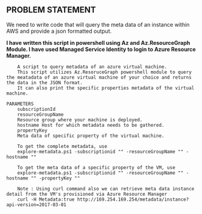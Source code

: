 <h2>PROBLEM STATEMENT</h2>

We need to write code that will query the meta data of an instance within AWS and provide a json formatted output. 

<b>I have written this script in powershell using Az and Az.ResourceGraph Module. I have used Managed Service Identity to login to Azure Resource Manager.</b>

        A script to query metadata of an azure virtual machine.
        This script utilizes Az.ResoruceGraph powershell module to query the meatadata of an azure virtual machine of your choice and returns the data in the JSON format.
        It can also print the specific properties metadata of the virtual machine.

    PARAMETERS
        subscriptionId
        resourceGroupName
        Resource group where your machine is deployed.
        hostname Host for which metadata needs to be gathered.
        propertyKey
        Meta data of specific property of the virtual machine.
    
        To get the complete metadata, use 
        explore-metadata.ps1 -subscriptionid "" -resourceGroupName "" -hostname ""

        To get the meta data of a specific property of the VM, use
        explore-metadata.ps1 -subscriptionid "" -resourceGroupName "" -hostname "" -propertyKey ""
        
        Note : Using curl command also we can retrieve meta data instance detail from the VM's provisioned via Azure Resource Manager
        curl -H Metadata:true http://169.254.169.254/metadata/instance?api-version=2017-03-01

